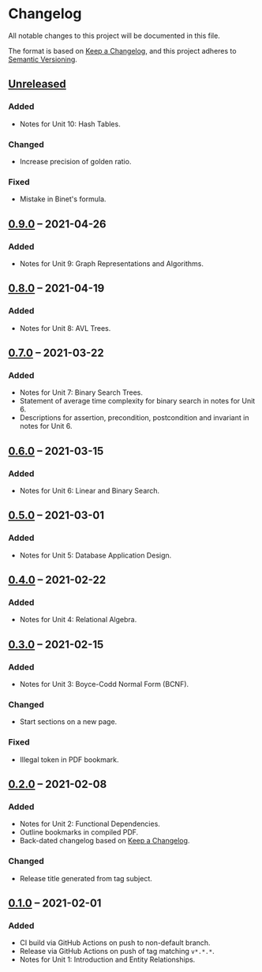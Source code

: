 # Changelog

All notable changes to this project will be documented in this file.

The format is based on [Keep a Changelog](https://keepachangelog.com/en/1.0.0/),
and this project adheres to [Semantic Versioning](https://semver.org/spec/v2.0.0.html).

## [Unreleased]

### Added

- Notes for Unit 10: Hash Tables.

### Changed

- Increase precision of golden ratio.

### Fixed

- Mistake in Binet's formula.

## [0.9.0] &ndash; 2021-04-26

### Added

- Notes for Unit 9: Graph Representations and Algorithms.

## [0.8.0] &ndash; 2021-04-19

### Added

- Notes for Unit 8: AVL Trees.

## [0.7.0] &ndash; 2021-03-22

### Added

- Notes for Unit 7: Binary Search Trees.
- Statement of average time complexity for binary search in notes for Unit 6.
- Descriptions for assertion, precondition, postcondition and invariant in notes for Unit 6.

## [0.6.0] &ndash; 2021-03-15

### Added

- Notes for Unit 6: Linear and Binary Search.

## [0.5.0] &ndash; 2021-03-01

### Added

- Notes for Unit 5: Database Application Design.

## [0.4.0] &ndash; 2021-02-22

### Added

- Notes for Unit 4: Relational Algebra.

## [0.3.0] &ndash; 2021-02-15

### Added

- Notes for Unit 3: Boyce-Codd Normal Form (BCNF).

### Changed

- Start sections on a new page.

### Fixed

- Illegal token in PDF bookmark.

## [0.2.0] &ndash; 2021-02-08

### Added

- Notes for Unit 2: Functional Dependencies.
- Outline bookmarks in compiled PDF.
- Back-dated changelog based on [Keep a Changelog](https://keepachangelog.com/en/1.0.0/).

### Changed

- Release title generated from tag subject.

## [0.1.0] &ndash; 2021-02-01

### Added

- CI build via GitHub Actions on push to non-default branch.
- Release via GitHub Actions on push of tag matching `v*.*.*`.
- Notes for Unit 1: Introduction and Entity Relationships.

[Unreleased]: https://github.com/martindes01/data-structures-algorithms-databases/compare/v0.9.0...HEAD
[0.9.0]: https://github.com/martindes01/data-structures-algorithms-databases/compare/v0.8.0...v0.9.0
[0.8.0]: https://github.com/martindes01/data-structures-algorithms-databases/compare/v0.7.0...v0.8.0
[0.7.0]: https://github.com/martindes01/data-structures-algorithms-databases/compare/v0.6.0...v0.7.0
[0.6.0]: https://github.com/martindes01/data-structures-algorithms-databases/compare/v0.5.0...v0.6.0
[0.5.0]: https://github.com/martindes01/data-structures-algorithms-databases/compare/v0.4.0...v0.5.0
[0.4.0]: https://github.com/martindes01/data-structures-algorithms-databases/compare/v0.3.0...v0.4.0
[0.3.0]: https://github.com/martindes01/data-structures-algorithms-databases/compare/v0.2.0...v0.3.0
[0.2.0]: https://github.com/martindes01/data-structures-algorithms-databases/compare/v0.1.0...v0.2.0
[0.1.0]: https://github.com/martindes01/data-structures-algorithms-databases/compare/root...v0.1.0
